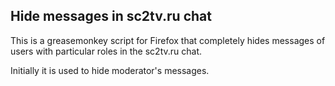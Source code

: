 ## Hide messages in sc2tv.ru chat

This is a greasemonkey script for Firefox that completely hides 
messages of users with particular roles in the sc2tv.ru chat.

Initially it is used to hide moderator's messages.
